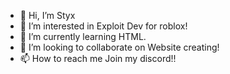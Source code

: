 - 👋 Hi, I’m Styx
- 👀 I’m interested in Exploit Dev for roblox!
- 🌱 I’m currently learning HTML.
- 💞️ I’m looking to collaborate on Website creating!
- 📫 How to reach me Join my discord!!

<!---
StyxWebsiteBuild/StyxWebsiteBuild is a ✨ special ✨ repository because its `README.md` (this file) appears on your GitHub profile.
You can click the Preview link to take a look at your changes.
--->
